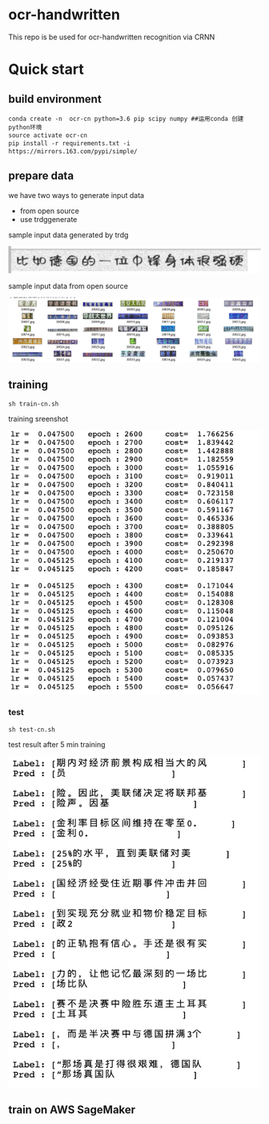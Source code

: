 # ocr-handwritten

This repo is be used for ocr-handwritten recognition via CRNN

# Quick start



## build environment

```shell script
conda create -n  ocr-cn python=3.6 pip scipy numpy ##运用conda 创建python环境
source activate ocr-cn
pip install -r requirements.txt -i https://mirrors.163.com/pypi/simple/
```

## prepare data

we have two ways to generate input data
* from open source
* use trdggenerate 

sample input data generated by trdg

![input](./doc/input.png)

sample input data from open source

![input2](./doc/input2.png)


## training 

```shell script
sh train-cn.sh
```

training sreenshot

![train](./doc/train.png)

### test

```shell script
sh test-cn.sh
```
test result after 5 min training

![test](./doc/test.png)

## train on AWS SageMaker